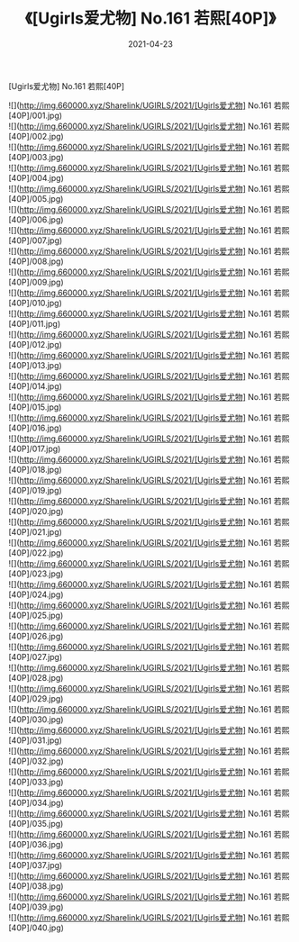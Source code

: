﻿---
layout: post
title:  《[Ugirls爱尤物] No.161 若熙[40P]》
date:   2021-04-23
img: http://img.660000.xyz/Sharelink/UGIRLS/2021/[Ugirls爱尤物] No.161 若熙[40P]/000.jpg
categories: [美女, 清纯, 唯美]
---

[Ugirls爱尤物] No.161 若熙[40P]

  ![](http://img.660000.xyz/Sharelink/UGIRLS/2021/[Ugirls爱尤物] No.161 若熙[40P]/001.jpg) <br> ![](http://img.660000.xyz/Sharelink/UGIRLS/2021/[Ugirls爱尤物] No.161 若熙[40P]/002.jpg) <br> ![](http://img.660000.xyz/Sharelink/UGIRLS/2021/[Ugirls爱尤物] No.161 若熙[40P]/003.jpg) <br> ![](http://img.660000.xyz/Sharelink/UGIRLS/2021/[Ugirls爱尤物] No.161 若熙[40P]/004.jpg) <br> ![](http://img.660000.xyz/Sharelink/UGIRLS/2021/[Ugirls爱尤物] No.161 若熙[40P]/005.jpg) <br> ![](http://img.660000.xyz/Sharelink/UGIRLS/2021/[Ugirls爱尤物] No.161 若熙[40P]/006.jpg) <br> ![](http://img.660000.xyz/Sharelink/UGIRLS/2021/[Ugirls爱尤物] No.161 若熙[40P]/007.jpg) <br> ![](http://img.660000.xyz/Sharelink/UGIRLS/2021/[Ugirls爱尤物] No.161 若熙[40P]/008.jpg) <br> ![](http://img.660000.xyz/Sharelink/UGIRLS/2021/[Ugirls爱尤物] No.161 若熙[40P]/009.jpg) <br> ![](http://img.660000.xyz/Sharelink/UGIRLS/2021/[Ugirls爱尤物] No.161 若熙[40P]/010.jpg) <br> ![](http://img.660000.xyz/Sharelink/UGIRLS/2021/[Ugirls爱尤物] No.161 若熙[40P]/011.jpg) <br> ![](http://img.660000.xyz/Sharelink/UGIRLS/2021/[Ugirls爱尤物] No.161 若熙[40P]/012.jpg) <br> ![](http://img.660000.xyz/Sharelink/UGIRLS/2021/[Ugirls爱尤物] No.161 若熙[40P]/013.jpg) <br> ![](http://img.660000.xyz/Sharelink/UGIRLS/2021/[Ugirls爱尤物] No.161 若熙[40P]/014.jpg) <br> ![](http://img.660000.xyz/Sharelink/UGIRLS/2021/[Ugirls爱尤物] No.161 若熙[40P]/015.jpg) <br> ![](http://img.660000.xyz/Sharelink/UGIRLS/2021/[Ugirls爱尤物] No.161 若熙[40P]/016.jpg) <br> ![](http://img.660000.xyz/Sharelink/UGIRLS/2021/[Ugirls爱尤物] No.161 若熙[40P]/017.jpg) <br> ![](http://img.660000.xyz/Sharelink/UGIRLS/2021/[Ugirls爱尤物] No.161 若熙[40P]/018.jpg) <br> ![](http://img.660000.xyz/Sharelink/UGIRLS/2021/[Ugirls爱尤物] No.161 若熙[40P]/019.jpg) <br> ![](http://img.660000.xyz/Sharelink/UGIRLS/2021/[Ugirls爱尤物] No.161 若熙[40P]/020.jpg) <br> ![](http://img.660000.xyz/Sharelink/UGIRLS/2021/[Ugirls爱尤物] No.161 若熙[40P]/021.jpg) <br> ![](http://img.660000.xyz/Sharelink/UGIRLS/2021/[Ugirls爱尤物] No.161 若熙[40P]/022.jpg) <br> ![](http://img.660000.xyz/Sharelink/UGIRLS/2021/[Ugirls爱尤物] No.161 若熙[40P]/023.jpg) <br> ![](http://img.660000.xyz/Sharelink/UGIRLS/2021/[Ugirls爱尤物] No.161 若熙[40P]/024.jpg) <br> ![](http://img.660000.xyz/Sharelink/UGIRLS/2021/[Ugirls爱尤物] No.161 若熙[40P]/025.jpg) <br> ![](http://img.660000.xyz/Sharelink/UGIRLS/2021/[Ugirls爱尤物] No.161 若熙[40P]/026.jpg) <br> ![](http://img.660000.xyz/Sharelink/UGIRLS/2021/[Ugirls爱尤物] No.161 若熙[40P]/027.jpg) <br> ![](http://img.660000.xyz/Sharelink/UGIRLS/2021/[Ugirls爱尤物] No.161 若熙[40P]/028.jpg) <br> ![](http://img.660000.xyz/Sharelink/UGIRLS/2021/[Ugirls爱尤物] No.161 若熙[40P]/029.jpg) <br> ![](http://img.660000.xyz/Sharelink/UGIRLS/2021/[Ugirls爱尤物] No.161 若熙[40P]/030.jpg) <br> ![](http://img.660000.xyz/Sharelink/UGIRLS/2021/[Ugirls爱尤物] No.161 若熙[40P]/031.jpg) <br> ![](http://img.660000.xyz/Sharelink/UGIRLS/2021/[Ugirls爱尤物] No.161 若熙[40P]/032.jpg) <br> ![](http://img.660000.xyz/Sharelink/UGIRLS/2021/[Ugirls爱尤物] No.161 若熙[40P]/033.jpg) <br> ![](http://img.660000.xyz/Sharelink/UGIRLS/2021/[Ugirls爱尤物] No.161 若熙[40P]/034.jpg) <br> ![](http://img.660000.xyz/Sharelink/UGIRLS/2021/[Ugirls爱尤物] No.161 若熙[40P]/035.jpg) <br> ![](http://img.660000.xyz/Sharelink/UGIRLS/2021/[Ugirls爱尤物] No.161 若熙[40P]/036.jpg) <br> ![](http://img.660000.xyz/Sharelink/UGIRLS/2021/[Ugirls爱尤物] No.161 若熙[40P]/037.jpg) <br> ![](http://img.660000.xyz/Sharelink/UGIRLS/2021/[Ugirls爱尤物] No.161 若熙[40P]/038.jpg) <br> ![](http://img.660000.xyz/Sharelink/UGIRLS/2021/[Ugirls爱尤物] No.161 若熙[40P]/039.jpg) <br> ![](http://img.660000.xyz/Sharelink/UGIRLS/2021/[Ugirls爱尤物] No.161 若熙[40P]/040.jpg) <br>